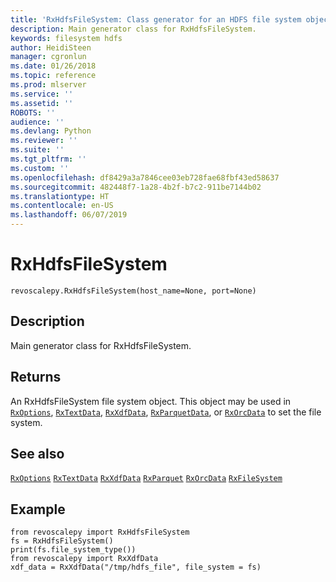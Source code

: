 ```yaml
---
title: 'RxHdfsFileSystem: Class generator for an HDFS file system object (revoscalepy)'
description: Main generator class for RxHdfsFileSystem.
keywords: filesystem hdfs
author: HeidiSteen
manager: cgronlun
ms.date: 01/26/2018
ms.topic: reference
ms.prod: mlserver
ms.service: ''
ms.assetid: ''
ROBOTS: ''
audience: ''
ms.devlang: Python
ms.reviewer: ''
ms.suite: ''
ms.tgt_pltfrm: ''
ms.custom: ''
ms.openlocfilehash: df8429a3a7846cee03eb728fae68fbf43ed58637
ms.sourcegitcommit: 482448f7-1a28-4b2f-b7c2-911be7144b02
ms.translationtype: HT
ms.contentlocale: en-US
ms.lasthandoff: 06/07/2019
---
```

# <a name="rxhdfsfilesystem"></a>RxHdfsFileSystem


 



```
revoscalepy.RxHdfsFileSystem(host_name=None, port=None)
```





## <a name="description"></a>Description

Main generator class for RxHdfsFileSystem.


## <a name="returns"></a>Returns

An RxHdfsFileSystem file system object.
This object may be used in [`RxOptions`](RxOptions.md), [`RxTextData`](RxTextData.md), [`RxXdfData`](RxXdfData.md), [`RxParquetData`](RxParquetData.md), or [`RxOrcData`](RxOrcData.md) to set the file system.


## <a name="see-also"></a>See also

[`RxOptions`](RxOptions.md)
[`RxTextData`](RxTextData.md)
[`RxXdfData`](RxXdfData.md)
[`RxParquet`](RxParquetData.md)
[`RxOrcData`](RxOrcData.md)
[`RxFileSystem`](RxFileSystem.md)


## <a name="example"></a>Example



```
from revoscalepy import RxHdfsFileSystem
fs = RxHdfsFileSystem()
print(fs.file_system_type())
from revoscalepy import RxXdfData
xdf_data = RxXdfData("/tmp/hdfs_file", file_system = fs)
```


